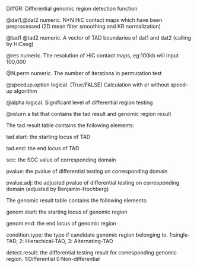 DiffGR: Differential genomic region detection function




@dat1,@dat2 numeric. N*N HiC contact maps which have been preprocessed (2D mean filter smoothing and KR normalization)

@tad1 @tad2 numeric. A vector of TAD boundaries of dat1 and dat2 (calling by HiCseg)

@res numeric. The resolution of HiC contact maps, eg:100kb will input 100,000

@N.perm numeric. The number of iterations in permutation test

@speedup.option logical. (True/FALSE) Calculation with or without speed-up algorithm

@alpha logical. Significant level of differential region testing 




@return a list that contains the tad result and genomic region result


The tad result table contains the following elements:

tad.start: the starting locus of TAD

tad.end: the end locus of TAD

scc: the SCC value of corresponding domain

pvalue: the pvalue of differential testing on corresponding domain

pvalue.adj: the adjusted pvalue of differential testing on corresponding domain (adjusted by Benjamin-Hochberg)


The genomic result table contains the following elements:

genom.start: the starting locus of genomic region

genom.end: the end locus of genomic region

condition.type: the type if candidate genomic region belonging to. 1:single-TAD, 2: Hierachical-TAD, 3: Alternating-TAD

detect.result: the differential testing result for corresponding genomic region. 1:Differential 0:Non-differential 

